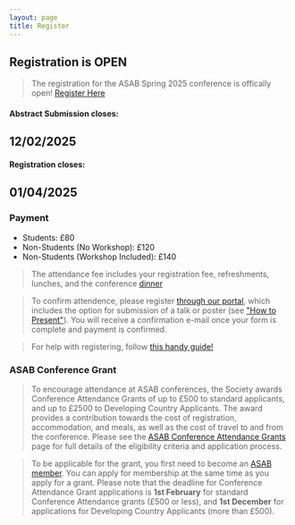 ```yaml
---
layout: page
title: Register
---
```


## Registration is OPEN 
>The registration for the ASAB Spring 2025 conference is offically open! [Register Here](https://buyonline.ljmu.ac.uk/product-catalogue/faculty-of-science/faculty-shop/asab-spring-meeting-2025)  
  
#### Abstract Submission closes:
## 12/02/2025  

#### Registration closes:
## 01/04/2025
  
  
### Payment  
* Students: £80
* Non-Students (No Workshop): £120
* Non-Students (Workshop Included): £140  

>The attendance fee includes your registration fee, refreshments, lunches, and the conference [dinner](https://bundobust.com/locations/liverpool/)

>To confirm attendence, please register [through our portal](https://buyonline.ljmu.ac.uk/product-catalogue/faculty-of-science/faculty-shop/asab-spring-meeting-2025), which includes the option for submission of a talk or poster (see ["How to Present"](https://asabspring2025.github.io/Presenters/)). You will receive a confirmation e-mail once your form is complete and payment is confirmed.

>For help with registering, follow [this handy guide!](https://drive.google.com/file/d/10zzQFu_egjhGqI5P_kkRwTrpKcl5y8EB/view?usp=sharing)

### ASAB Conference Grant  
>To encourage attendance at ASAB conferences, the Society awards Conference Attendance Grants of up to £500 to standard applicants, and up to £2500 to Developing Country Applicants. The award provides a contribution towards the cost of registration, accommodation, and meals, as well as the cost of travel to and from the conference. Please see the [ASAB Conference Attendance Grants](https://www.asab.org/conference-grants) page for full details of the eligibility criteria and application process.

>To be applicable for the grant, you first need to become an [ASAB member](https://asab.wildapricot.org/). You can apply for membership at the same time as you apply for a grant. Please note that the deadline for Conference Attendance Grant applications is **1st February** for standard Conference Attendance grants (£500 or less), and **1st December** for applications for Developing Country Applicants (more than £500). 
